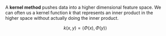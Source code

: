 A **kernel method** pushes data into a higher dimensional feature space. We can often us a kernel function $k$ that represents an inner product in the higher space without actually doing the inner product.

$$
k(x, y) = \langle \Phi(x), \Phi(y) \rangle
$$